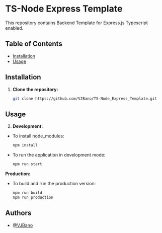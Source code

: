 
# TS-Node Express Template

This repository contains Backend Template for Express.js Typescript enabled.
## Table of Contents

- [Installation](#installation)
- [Usage](#usage)

## Installation

1. **Clone the repository:**

   ```bash
   git clone https://github.com/VJBano/TS-Node_Express_Template.git


## Usage

2. **Development:**

* To install node_modules:

   ```bash
   npm install

* To run the application in development mode:

   ```bash
   npm run start

**Production:**

* To build and run the production version:

   ```bash
   npm run build
   npm run production

   
## Authors

- [@VJBano](https://github.com/VJBano)

